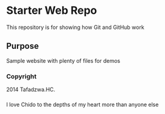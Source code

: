 # Starter Web Repo

This repository is for showing how Git and GitHub work

## Purpose

Sample website with plenty of files for demos

### Copyright

2014 Tafadzwa.HC.

###

I love Chido to the depths of my heart more than anyone else